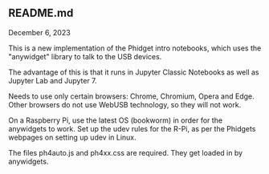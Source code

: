 ## README.md

December 6, 2023

This is a new implementation of the Phidget intro notebooks, which uses the "anywidget" library to talk to the USB devices.

The advantage of this is that it runs in Jupyter Classic Notebooks as well as Jupyter Lab and Jupyter 7.

Needs to use only certain browsers: Chrome, Chromium, Opera and Edge. Other browsers do not use WebUSB technology, so they will not work.

On a Raspberry Pi, use the latest OS (bookworm) in order for the anywidgets to work. Set up the udev rules for the R-Pi, as per the Phidgets webpages on setting up udev in Linux. 

The files ph4auto.js and ph4xx.css are required. They get loaded in by anywidgets.
